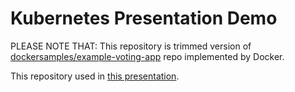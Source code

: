 # Kubernetes Presentation Demo

PLEASE NOTE THAT: This repository is trimmed version of [dockersamples/example-voting-app](https://github.com/dockersamples/example-voting-app) repo implemented by Docker.

This repository used in [this presentation](https://molcay.github.io/Presentations/kubernetes/index.html).
